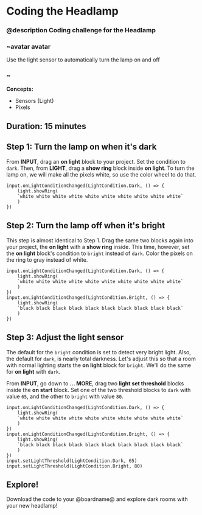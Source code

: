 # Coding the Headlamp
### @description Coding challenge for the Headlamp

### ~avatar avatar
Use the light sensor to automatically turn the lamp on and off
### ~

**Concepts:**
  * Sensors (Light)
  * Pixels

## Duration: 15 minutes

## Step 1: Turn the lamp on when it's dark

From **INPUT**, drag an **on light** block to your project. Set the condition to `dark`.
Then, from **LIGHT**, drag a **show ring** block inside **on light**.
To turn the lamp on, we will make all the pixels white, so use the color wheel to do that.

```blocks
input.onLightConditionChanged(LightCondition.Dark, () => {
    light.showRing(
    `white white white white white white white white white white`
    )
})
```

## Step 2: Turn the lamp off when it's bright

This step is almost identical to Step 1. Drag the same two blocks again into your project, the **on light** with a **show ring** inside.
This time, however, set the **on light** block's condition to `bright` instead of `dark`. Color the pixels on the ring to gray instead of white.

```blocks
input.onLightConditionChanged(LightCondition.Dark, () => {
    light.showRing(
    `white white white white white white white white white white`
    )
})
input.onLightConditionChanged(LightCondition.Bright, () => {
    light.showRing(
    `black black black black black black black black black black`
    )
})
```

## Step 3: Adjust the light sensor

The default for the `bright` condition is set to detect very bright light. Also, the default for `dark`,
is nearly total darkness.
Let's adjust this so that a room with normal lighting starts the **on light** block for `bright`. We'll
do the same for **on light** with `dark`.

From **INPUT**, go down to **... MORE**, drag two **light set threshold** blocks inside the **on start** block.
Set one of the two threshold blocks to `dark` with value `65`, and the other to `bright` with value `80`.

```blocks
input.onLightConditionChanged(LightCondition.Dark, () => {
    light.showRing(
    `white white white white white white white white white white`
    )
})
input.onLightConditionChanged(LightCondition.Bright, () => {
    light.showRing(
    `black black black black black black black black black black`
    )
})
input.setLightThreshold(LightCondition.Dark, 65)
input.setLightThreshold(LightCondition.Bright, 80)
```

## Explore!

Download the code to your @boardname@ and explore dark rooms with your new headlamp!